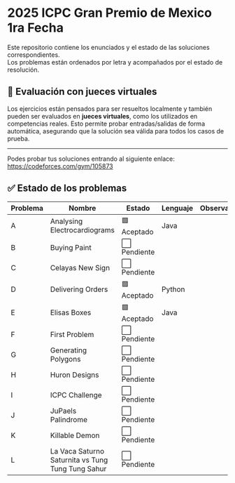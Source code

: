 # **2025 ICPC Gran Premio de Mexico 1ra Fecha**

Este repositorio contiene los enunciados y el estado de las soluciones correspondientes.  
Los problemas están ordenados por letra y acompañados por el estado de resolución.

## 🧪 Evaluación con jueces virtuales

Los ejercicios están pensados para ser resueltos localmente y también pueden ser evaluados en **jueces virtuales**, como los utilizados en competencias reales. Esto permite probar entradas/salidas de forma automática, asegurando que la solución sea válida para todos los casos de prueba.

---

Podes probar tus soluciones entrando al siguiente enlace:
https://codeforces.com/gym/105873

## ✅ Estado de los problemas

| Problema | Nombre                                            | Estado       | Lenguaje | Observaciones |
| -------- | ------------------------------------------------- | ------------ | -------- | ------------- |
| A        | Analysing Electrocardiograms                      | 🟩 Aceptado  | Java     |               |
| B        | Buying Paint                                      | ⬜ Pendiente |          |               |
| C        | Celayas New Sign                                  | ⬜ Pendiente |          |               |
| D        | Delivering Orders                                 | 🟩 Aceptado  | Python   |               |
| E        | Elisas Boxes                                      | 🟩 Aceptado  | Java     |               |
| F        | First Problem                                     | ⬜ Pendiente |          |               |
| G        | Generating Polygons                               | ⬜ Pendiente |          |               |
| H        | Huron Designs                                     | ⬜ Pendiente |          |               |
| I        | ICPC Challenge                                    | ⬜ Pendiente |          |               |
| J        | JuPaels Palindrome                                | ⬜ Pendiente |          |               |
| K        | Killable Demon                                    | ⬜ Pendiente |          |               |
| L        | La Vaca Saturno Saturnita vs Tung Tung Tung Sahur | ⬜ Pendiente |          |               |
